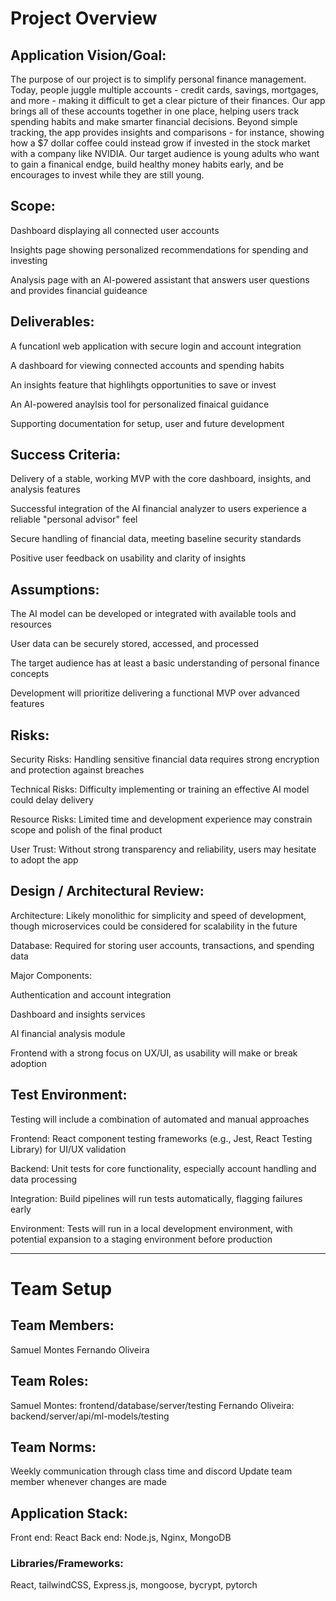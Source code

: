 # **Project Overview**

## **Application Vision/Goal:**
The purpose of our project is to simplify personal finance management. Today, people juggle multiple accounts - credit cards, savings, mortgages, and more - making it difficult to get a clear picture of their finances. Our app brings all of these accounts together in one place, helping users track spending habits and make smarter financial decisions. Beyond simple tracking, the app provides insights and comparisons - for instance, showing how a $7 dollar coffee could instead grow if invested in the stock market with a company like NVIDIA. Our target audience is young adults who want to gain a finanical endge, build healthy money habits early, and be encourages to invest while they are still young. 

## **Scope:**
Dashboard displaying all connected user accounts

Insights page showing personalized recommendations for spending and investing

Analysis page with an AI-powered assistant that answers user questions and provides financial guideance

## **Deliverables:**
A funcationl web application with secure login and account integration

A dashboard for viewing connected accounts and spending habits

An insights feature that highlihgts opportunities to save or invest

An AI-powered anaylsis tool for personalized finaical guidance

Supporting documentation for setup, user and future development

## **Success Criteria:**
Delivery of a stable, working MVP with the core dashboard, insights, and analysis features

Successful integration of the AI financial analyzer to users experience a reliable "personal advisor" feel 

Secure handling of financial data, meeting baseline security standards

Positive user feedback on usability and clarity of insights

## **Assumptions:**
The AI model can be developed or integrated with available tools and resources

User data can be securely stored, accessed, and processed

The target audience has at least a basic understanding of personal finance concepts

Development will prioritize delivering a functional MVP over advanced features

## **Risks:**
Security Risks: Handling sensitive financial data requires strong encryption and protection against breaches

Technical Risks: Difficulty implementing or training an effective AI model could delay delivery

Resource Risks: Limited time and development experience may constrain scope and polish of the final product

User Trust: Without strong transparency and reliability, users may hesitate to adopt the app

## **Design / Architectural Review:**
Architecture: Likely monolithic for simplicity and speed of development, though microservices could be considered for scalability in the future

Database: Required for storing user accounts, transactions, and spending data

Major Components:

Authentication and account integration

Dashboard and insights services

AI financial analysis module

Frontend with a strong focus on UX/UI, as usability will make or break adoption

## **Test Environment:**
Testing will include a combination of automated and manual approaches

Frontend: React component testing frameworks (e.g., Jest, React Testing Library) for UI/UX validation

Backend: Unit tests for core functionality, especially account handling and data processing

Integration: Build pipelines will run tests automatically, flagging failures early

Environment: Tests will run in a local development environment, with potential expansion to a staging environment before production

---

# **Team Setup**

## **Team Members:**
Samuel Montes
Fernando Oliveira

## **Team Roles:**
Samuel Montes: frontend/database/server/testing
Fernando Oliveira: backend/server/api/ml-models/testing

## **Team Norms:**
Weekly communication through class time and discord
Update team member whenever changes are made

## **Application Stack:**
Front end: React
Back end: Node.js, Nginx, MongoDB

### **Libraries/Frameworks:**
React, tailwindCSS, Express.js, mongoose, bycrypt, pytorch

